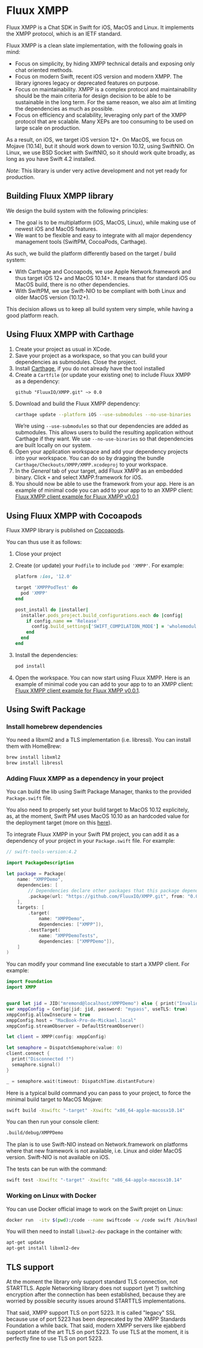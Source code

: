 # Fluux XMPP

Fluux XMPP is a Chat SDK in Swift for iOS, MacOS and Linux. It implements the XMPP protocol, which is an IETF standard.

Fluux XMPP is a clean slate implementation, with the following goals in mind:

- Focus on simplicity, by hiding XMPP technical details and exposing only chat oriented methods.
- Focus on modern Swift, recent iOS version and modern XMPP. The library ignores legacy or deprecated features on purpose.
- Focus on maintainability. XMPP is a complex protocol and maintainability should be the main criteria for design decision to be able to be sustainable in the long term. For the same reason, we also aim at limiting the dependencies as much as possible.
- Focus on efficiency and scalability, leveraging only part of the XMPP protocol that are scalable. Many XEPs are too consuming to be used on large scale on production.

As a result, on iOS, we target iOS version 12+. On MacOS, we focus on Mojave (10.14), but it should work down to version
10.12, using SwiftNIO. On Linux, we use BSD Socket with SwiftNIO, so it should work quite broadly, as long as you have Swift 4.2
installed.

*Note*: This library is under very active development and not yet ready for production.

## Building Fluux XMPP library

We design the build system with the following principles:

- The goal is to be multiplatform (iOS, MacOS, Linux), while making use of newest iOS and MacOS features.
- We want to be flexible and easy to integrate with all major dependency management tools (SwiftPM, CocoaPods, Carthage).

As such, we build the platform differently based on the target / build system:

- With Carthage and Cocoapods, we use Apple Network.framework and thus target iOS 12+ and MacOS 10.14+.
  It means that for standard iOS ou MacOS build, there is no other dependencies.
- With SwiftPM, we use Swift-NIO to be compliant with both Linux and older MacOS version (10.12+).

This decision allows us to keep all build system very simple, while having a good platform reach.

## Using Fluux XMPP with Carthage

1. Create your project as usual in XCode.
2. Save your project as a workspace, so that you can build your dependencies as submodules. Close the project.
3. Install [Carthage](https://github.com/Carthage/Carthage), if you do not already have the tool installed
4. Create a `Cartfile` (or update your existing one) to include Fluux XMPP as a dependency:
   ```
   github "FluuxIO/XMPP.git" ~> 0.0
   ```
5. Download and build the Fluux XMPP dependency:
   ```bash
   carthage update --platform iOS --use-submodules --no-use-binaries
   ```
	 We’re using `--use-submodules` so that our dependencies are added as submodules. This allows users to build the resulting application without Carthage if they want. We use `--no-use-binaries` so that dependencies are built locally on our system.
6. Open your application workspace and add your dependency projects into your workspace. You can do so by dragging the bundle `Carthage/Checkouts/XMPP/XMPP.xcodeproj` to your workspace.
7. In the *General* tab of your target, add Fluux XMPP as an embedded binary. Click `+` and select XMPP.framework for iOS.
8. You should now be able to use the framework from your app. Here is an example of minimal code you can add to your app to to an XMPP client: [Fluux XMPP client example for Fluux XMPP v0.0.1](https://gist.github.com/mremond/319dd29f2c308cf807f199b812260f98)

## Using Fluux XMPP with Cocoapods

Fluux XMPP library is published on [Cocoapods](https://cocoapods.org/pods/XMPP).

You can thus use it as follows:

1. Close your project
2. Create (or update) your `Podfile` to include `pod 'XMPP'`. For example:

   ```ruby
   platform :ios, '12.0'
   
   target 'XMPPPodTest' do
     pod 'XMPP'
   end
   
   post_install do |installer| 
     installer.pods_project.build_configurations.each do |config|
       if config.name == 'Release'
         config.build_settings['SWIFT_COMPILATION_MODE'] = 'wholemodule'
       end    
     end
   end
   ```
3. Install the dependencies:
   ```bash
   pod install
   ```
4. Open the workspace. You can now start using Fluux XMPP. Here is an example of minimal code you can add to your app to to an XMPP client:
[Fluux XMPP client example for Fluux XMPP v0.0.1](https://gist.github.com/mremond/319dd29f2c308cf807f199b812260f98).

## Using Swift Package

### Install homebrew dependencies

You need a libxml2 and a TLS implementation (i.e. libressl). You can install them with HomeBrew:

```bash
brew install libxml2
brew install libressl
```

### Adding Fluux XMPP as a dependency in your project 

You can build the lib using Swift Package Manager, thanks to the provided `Package.swift` file.

You also need to properly set your build target to MacOS 10.12 explicitely, as, at the moment, Swift PM uses MacOS 10.10 as an 
hardcoded value for the deployment target (more on this [here](https://oleb.net/blog/2017/04/swift-3-1-package-manager-deployment-target/)).

To integrate Fluux XMPP in your Swift PM project, you can add it as a dependency of your project in your
`Package.swift` file. For example:

```swift
// swift-tools-version:4.2

import PackageDescription

let package = Package(
    name: "XMPPDemo",
    dependencies: [
        // Dependencies declare other packages that this package depends on.
        .package(url: "https://github.com/FluuxIO/XMPP.git", from: "0.0.2"),
    ],
    targets: [
        .target(
            name: "XMPPDemo",
            dependencies: ["XMPP"]),
        .testTarget(
            name: "XMPPDemoTests",
            dependencies: ["XMPPDemo"]),
    ]
)
```

You can modify your command line executable to start a XMPP client. For example:

```swift
import Foundation
import XMPP


guard let jid = JID("mremond@localhost/XMPPDemo") else { print("Invalid JID"); exit(1) }
var xmppConfig = Config(jid: jid, password: "mypass", useTLS: true)
xmppConfig.allowInsecure = true
xmppConfig.host = "MacBook-Pro-de-Mickael.local"
xmppConfig.streamObserver = DefaultStreamObserver()

let client = XMPP(config: xmppConfig)

let semaphore = DispatchSemaphore(value: 0)
client.connect {
  print("Disconnected !")
  semaphore.signal() 
}

_ = semaphore.wait(timeout: DispatchTime.distantFuture)
```

Here is a typical build command you can pass to your project, to force the minimal build target to MacOS Mojave:

```bash
swift build -Xswiftc "-target" -Xswiftc "x86_64-apple-macosx10.14"
```

You can then run your console client:

```bash
.build/debug/XMPPDemo
```

The plan is to use Swift-NIO instead on Network.framework on platforms where that new framework is not available, i.e. Linux
and older MacOS version. Swift-NIO is not available on iOS.

The tests can be run with the command:

```bash
swift test -Xswiftc "-target" -Xswiftc "x86_64-apple-macosx10.14"
```

### Working on Linux with Docker

You can use Docker official image to work on the Swift projet on Linux:

```bash
docker run  -itv $(pwd):/code --name swiftcode -w /code swift /bin/bash
```

You will then need to install `libxml2-dev` package in the container with:

```bash
apt-get update
apt-get install libxml2-dev
```

## TLS support

At the moment the library only support standard TLS connection, not STARTTLS.
Apple Networking library does not support (yet ?) switching encryption after the connection
has been established, because they are worried by possible security issues around STARTTLS
implementations.

That said, XMPP support TLS on port 5223. It is called "legacy" SSL because use of port 5223
has been deprecated by the XMPP Standards Foundation a while back. That said, modern XMPP servers
like ejabberd support state of the art TLS on port 5223.
To use TLS at the moment, it is perfectly fine to use TLS on port 5223.

